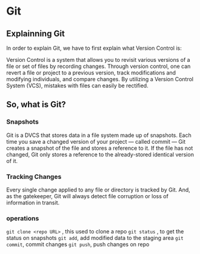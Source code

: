 # Git 
## Explainning Git 

In order to explain Git, we have to first explain what Version Control is:

Version Control is a system that allows you to revisit various versions of a file or set of files by recording changes. Through version control, one can revert a file or project to a previous version, track modifications and modifying individuals, and compare changes. By utilizing a Version Control System (VCS), mistakes with files can easily be rectified.

## So, what is Git?

### Snapshots

Git is a DVCS that stores data in a file system made up of snapshots. Each time you save a changed version of your project — called commit — Git creates a snapshot of the file and stores a reference to it. If the file has not changed, Git only stores a reference to the already-stored identical version of it.


### Tracking Changes

Every single change applied to any file or directory is tracked by Git. And, as the gatekeeper, Git will always detect file corruption or loss of information in transit.



### operations 

`git clone <repo URL>` , this used to clone a repo 
`git status` , to get the status on snapshots 
`git add`, add modified data to the staging area 
`git commit`, commit changes
`git push`, push changes on repo 
